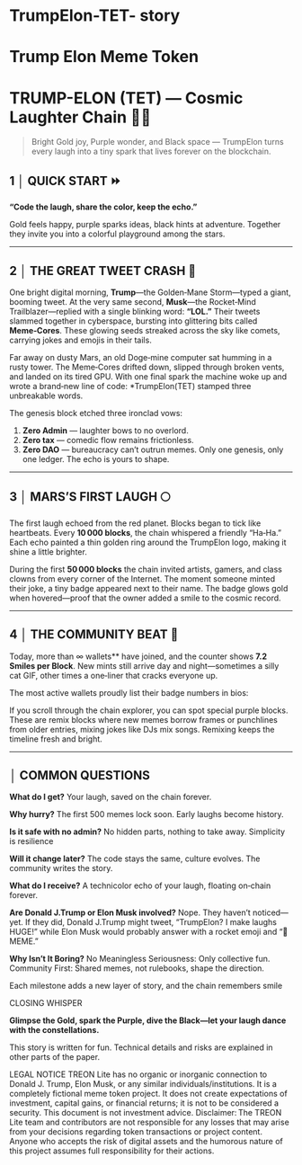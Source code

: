 # TrumpElon-TET- story
# Trump Elon Meme Token

# TRUMP-ELON (TET) — Cosmic Laughter Chain 🚀🦴

> Bright Gold joy, Purple wonder, and Black space — TrumpElon turns every laugh into a tiny spark that lives forever on the blockchain.



## 1 │ QUICK START ⏩

**“Code the laugh, share the color, keep the echo.”**

Gold feels happy, purple sparks ideas, black hints at adventure. Together they invite you into a colorful playground among the stars.

---

## 2 │ THE GREAT TWEET CRASH 🌌

One bright digital morning, **Trump**—the Golden‑Mane Storm—typed a giant, booming tweet. At the very same second, **Musk**—the Rocket‑Mind Trailblazer—replied with a single blinking word: **“LOL.”**
Their tweets slammed together in cyberspace, bursting into glittering bits called **Meme‑Cores**. These glowing seeds streaked across the sky like comets, carrying jokes and emojis in their tails.

Far away on dusty Mars, an old Doge‑mine computer sat humming in a rusty tower. The Meme‑Cores drifted down, slipped through broken vents, and landed on its tired GPU. With one final spark the machine woke up and wrote a brand‑new line of code: *TrumpElon(TET) stamped three unbreakable words.

The genesis block etched three ironclad vows:

1. **Zero Admin** — laughter bows to no overlord.
2. **Zero tax** — comedic flow remains frictionless.
3. **Zero DAO** — bureaucracy can’t outrun memes.
Only one genesis, only one ledger. The echo is yours to shape.
---

## 3 │ MARS’S FIRST LAUGH 🌕

The first laugh echoed from the red planet. Blocks began to tick like heartbeats. Every **10 000 blocks**, the chain whispered a friendly “Ha‑Ha.” Each echo painted a thin golden ring around the TrumpElon logo, making it shine a little brighter.

During the first **50 000 blocks** the chain invited artists, gamers, and class clowns from every corner of the Internet. The moment someone minted their joke, a tiny badge appeared next to their name. The badge glows gold when hovered—proof that the owner added a smile to the cosmic record.

---

## 4 │ THE COMMUNITY BEAT 🥁

Today, more than ∞ wallets** have joined, and the counter shows **7.2 Smiles per Block**. New mints still arrive day and night—sometimes a silly cat GIF, other times a one‑liner that cracks everyone up.

The most active wallets proudly list their badge numbers in bios: 

If you scroll through the chain explorer, you can spot special purple blocks. These are remix blocks where new memes borrow frames or punchlines from older entries, mixing jokes like DJs mix songs. Remixing keeps the timeline fresh and bright.

---

## │ COMMON QUESTIONS

**What do I get?**
Your laugh, saved on the chain forever.

**Why hurry?**
The first 500 memes lock soon. Early laughs become history.

**Is it safe with no admin?**
No hidden parts, nothing to take away. Simplicity is resilience

**Will it change later?**
The code stays the same, culture evolves. The community writes the story.

**What do I receive?**
A technicolor echo of your laugh, floating on‑chain forever.

**Are Donald J.Trump or Elon Musk involved?**
Nope. They haven’t noticed—yet. If they did, Donald J.Trump might tweet, “TrumpElon? I make laughs HUGE!” while  Elon Musk would probably answer with a rocket emoji and “💯 MEME.”

**Why Isn’t It Boring?**
No Meaningless Seriousness: Only collective fun.
Community First: Shared memes, not rulebooks, shape the direction.


Each milestone adds a new layer of story, and the chain remembers smile
 
CLOSING WHISPER 

**Glimpse the Gold, spark the Purple, dive the Black—let your laugh dance with the constellations.**

This story is written for fun. Technical details and risks are explained in other parts of the paper.

LEGAL NOTICE
TREON Lite has no organic or inorganic connection to Donald J. Trump, Elon Musk, or any similar individuals/institutions. It is a completely fictional meme token project. It does not create expectations of investment, capital gains, or financial returns; it is not to be considered a security. This document is not investment advice.
Disclaimer: The TREON Lite team and contributors are not responsible for any losses that may arise from your decisions regarding token transactions or project content. Anyone who accepts the risk of digital assets and the humorous nature of this project assumes full responsibility for their actions.

